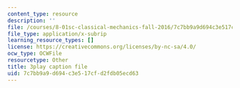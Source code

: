 ```yaml
---
content_type: resource
description: ''
file: /courses/8-01sc-classical-mechanics-fall-2016/7c7bb9a9d694c3e517cfd2fdb05ecd63_1UdGbyj8924.srt
file_type: application/x-subrip
learning_resource_types: []
license: https://creativecommons.org/licenses/by-nc-sa/4.0/
ocw_type: OCWFile
resourcetype: Other
title: 3play caption file
uid: 7c7bb9a9-d694-c3e5-17cf-d2fdb05ecd63
---
```

